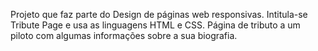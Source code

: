 Projeto que faz parte do Design de páginas web responsivas. Intitula-se Tribute Page e usa as linguagens HTML e CSS. 
Página de tributo a um piloto com algumas informações sobre a sua biografia.

